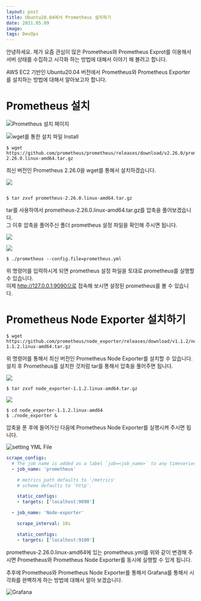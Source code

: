 ```yaml
---
layout: post
title: Ubuntu20.04에서 Prometheus 설치하기
date: 2021.05.09 
image: 
tags: DevOps
---
```

안녕하세요. 제가 요즘 관심이 많은 Prometheus와 Prometheus Exprot를 이용해서 서버 상태를 수집하고 시각화 하는 방법에 대해서 이야기 해 볼려고 합니다.

AWS EC2 기반인 Ubuntu20.04 버전에서 Prometheus와 Prometheus Exporter를  설치하는 방법에 대해서 알아보고자 합니다.

# Prometheus 설치
![Prometheus 설치 페이지](https://img1.daumcdn.net/thumb/R1280x0/?scode=mtistory2&fname=https%3A%2F%2Fblog.kakaocdn.net%2Fdn%2FclD2HG%2Fbtq3mO5aCgk%2FbApdLSJsDKhkk6KMJbFcbk%2Fimg.png)

![wget를 통한 설치 파일 Install](https://img1.daumcdn.net/thumb/R1280x0/?scode=mtistory2&fname=https%3A%2F%2Fblog.kakaocdn.net%2Fdn%2FEWpHD%2Fbtq3q5RWkod%2FUX7XkfFhRkSiGKiwG9equ1%2Fimg.png)

```shell
$ wget https://github.com/prometheus/prometheus/releases/download/v2.26.0/prometheus-2.26.0.linux-amd64.tar.gz
```

최신 버전인 Prometheus 2.26.0을 wget를 통해서 설치하겠습니다.

![](https://img1.daumcdn.net/thumb/R1280x0/?scode=mtistory2&fname=https%3A%2F%2Fblog.kakaocdn.net%2Fdn%2Fr7Q7Y%2Fbtq3nTkntQZ%2FdwN8lTkEE6pKIqZfOCY1Jk%2Fimg.png)

![]()

```shell
$ tar zxvf prometheus-2.26.0.linux-amd64.tar.gz
```

tar를 사용하여서 prometheus-2.26.0.linux-amd64.tar.gz를 압축을 풀어보겠습니다.  
그 이후 압축을 풀어주신 폴더 prometheus 설정 파일을 확인해 주시면 됩니다.

![](https://img1.daumcdn.net/thumb/R1280x0/?scode=mtistory2&fname=https%3A%2F%2Fblog.kakaocdn.net%2Fdn%2FcIJy2c%2Fbtq3mvYPGzN%2FsRBcFCk7QunRmRvG0hfuK1%2Fimg.png)

![](https://img1.daumcdn.net/thumb/R1280x0/?scode=mtistory2&fname=https%3A%2F%2Fblog.kakaocdn.net%2Fdn%2FbdtPTo%2Fbtq3mNSPMdm%2F1s71uiuu0KvXHI7VsERuZK%2Fimg.png)

```shell
$ ./prometheus --config.file=prometheus.yml
```

위 명령어를 입력하시게 되면 prometheus 설정 파일을 토대로 prometheus를 실행할 수 있습니다.  
이제 http://127.0.0.1:9090으로 접속해 보시면 설정된 prometheus를 볼 수 있습니다.

# Prometheus Node Exporter 설치하기

```shell
$ wget https://github.com/prometheus/node_exporter/releases/download/v1.1.2/node_exporter-1.1.2.linux-amd64.tar.gz
```

위 명령어를 통해서 최신 버전인 Prometheus Node Exporter를 설치할 수 있습니다.  
설치 후 Prometheus를 설치한 것처럼 tar를 통해서 압축을 풀어주면 됩니다.

![](https://img1.daumcdn.net/thumb/R1280x0/?scode=mtistory2&fname=https%3A%2F%2Fblog.kakaocdn.net%2Fdn%2Fc4ms1L%2Fbtq3qfAwElT%2FMzROvAZcm28IdgJV8qFwg0%2Fimg.png)

```shell
$ tar zxvf node_exporter-1.1.2.linux-amd64.tar.gz
```

![](https://img1.daumcdn.net/thumb/R1280x0/?scode=mtistory2&fname=https%3A%2F%2Fblog.kakaocdn.net%2Fdn%2FWLV0R%2Fbtq3nTEI07T%2FKkgEGgFGfZJNqzSLSlmzJK%2Fimg.png)

```shell
$ cd node_exporter-1.1.2.linux-amd64
$ ./node_exporter &
```

압축을 푼 후에 들어가신 다음에 Prometheus Node Exporter를 실행시켜 주시면 됩니다.

![setting YML File](https://img1.daumcdn.net/thumb/R1280x0/?scode=mtistory2&fname=https%3A%2F%2Fblog.kakaocdn.net%2Fdn%2FAL3rL%2Fbtq3nCQLsRP%2FVqAT0itzqKPp3idKhKHO0k%2Fimg.png)

```yml
scrape_configs:
  # The job name is added as a label `job=<job_name>` to any timeseries scraped from this config.
  - job_name: 'prometheus'

    # metrics_path defaults to '/metrics'
    # scheme defaults to 'http'.

    static_configs:
    - targets: ['localhost:9090']

  - job_name: 'Node-exporter'

    scrape_interval: 10s

    static_configs:
    - targets: ['localhost:9100']
```

prometheus-2.26.0.linux-amd64에 있는 prometheus.yml를 위와 같이 변경해 주시면 Prometheus와 Prometheus Node Exporter를 동시에 실행할 수 있게 됩니다.

추후에 Prometheus와 Prometheus Node Exporter를 통해서 Grafana를 통해서 시각화를 완벽하게 하는 방법에 대해서 알아 보겠습니다.

![Grafana](https://img1.daumcdn.net/thumb/R1280x0/?scode=mtistory2&fname=https%3A%2F%2Fblog.kakaocdn.net%2Fdn%2FG0v6F%2Fbtq3oSSPe2N%2FJkESKO0pArsQAvlLanhyC0%2Fimg.png)